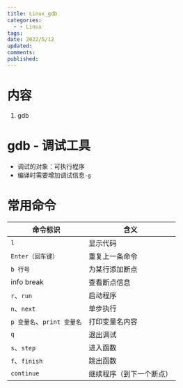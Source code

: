 ```yaml
---
title: Linux_gdb
categories:
  - - Linux
tags: 
date: 2022/5/12
updated: 
comments: 
published:
---
```


# 内容

1. gdb

# gdb - 调试工具

* 调试的对象：可执行程序
* 编译时需要增加调试信息`-g`

# 常用命令

| 命令标识                   | 含义                     |
| -------------------------- | ------------------------ |
| `l`                        | 显示代码                 |
| `Enter（回车键）`          | 重复上一条命令           |
| `b 行号`                   | 为某行添加断点           |
| info break                 | 查看断点信息             |
| `r`、`run`                 | 启动程序                 |
| `n`、`next`                | 单步执行                 |
| `p 变量名`、`print 变量名` | 打印变量名内容           |
| `q`                        | 退出调试                 |
| `s`、`step`                | 进入函数                 |
| `f`、`finish`              | 跳出函数                 |
| `continue`                 | 继续程序（到下一个断点） |

